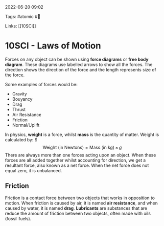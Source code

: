 2022-06-20 09:02

Tags: #atomic #🌰

Links: [[10SCI]]

# 10SCI - Laws of Motion
Forces on any object can be shown using **force diagrams** or **free body diagram**. These diagrams use labelled arrows to show all the forces. The direction shows the direction of the force and the length represents size of the force.

Some examples of forces would be:
- Gravity
- Bouyancy
- Drag
- Thrust
- Air Resistance
- Friction
- Normal/Uplift

In physics, **weight** is a force, whilst **mass** is the quantity of matter. Weight is calculated by: $$$\text{Weight (in Newtons)} = \text{Mass (in kg)} \times g$$
There are always more than one forces acting upon an object. When these forces are all added together whilst accounting for direction, we get a resultant force, also known as a net force. When the net force does not equal zero, it is unbalanced.
## Friction
Friction is a contact force between two objects that works in opposition to motion. When friction is caused by air, it is named **air resistance**, and when caused by water, it is named **drag**. **Lubricants** are substances that are reduce the amount of friction between two objects, often made with oils (fossil fuels).

